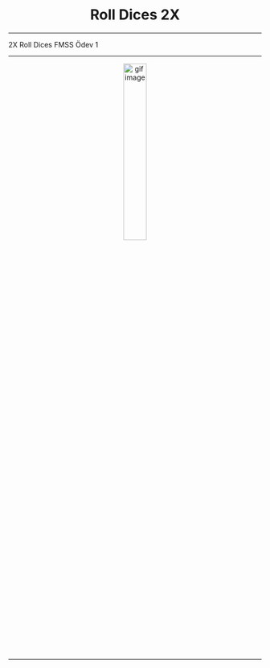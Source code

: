 <h1 align="center"> Roll Dices 2X </h1>

--- 

2X Roll Dices FMSS Ödev 1 

---

<p align="center">
  <img width="30%" src="https://github.com/ozturksahinyetisir/roll-dices-2x/blob/master/image/rolldicev2.gif" alt="gif image"/>
</p>

---
